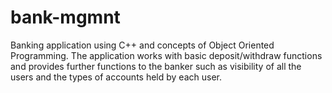 # bank-mgmnt
Banking application using C++ and concepts of Object Oriented Programming. The application works with basic deposit/withdraw functions and provides further functions to the banker such as visibility of all the users and the types of accounts held by each user.
